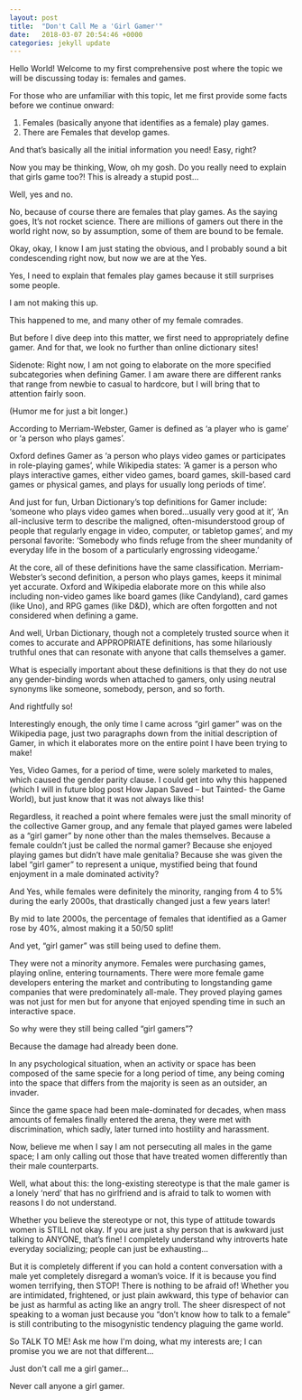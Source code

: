 ```yaml
---
layout: post
title:  "Don't Call Me a 'Girl Gamer'"
date:   2018-03-07 20:54:46 +0000
categories: jekyll update
---
```

 
 Hello World! Welcome to my first comprehensive post where the topic we will be discussing today is: females and games. 

For those who are unfamiliar with this topic, let me first provide some facts before we continue onward:

1.	Females (basically anyone that identifies as a female) play games. 
2.	There are Females that develop games.

And that’s basically all the initial information you need! Easy, right?


Now you may be thinking, Wow, oh my gosh. Do you really need to explain that girls game too?! This is already a stupid post…

Well, yes and no. 

No, because of course there are females that play games. As the saying goes, It’s not rocket science. There are millions of gamers out there in the world right now, so by assumption, some of them are bound to be female. 

Okay, okay, I know I am just stating the obvious, and I probably sound a bit condescending right now, but now we are at the Yes. 

Yes, I need to explain that females play games because it still surprises some people. 

I am not making this up. 


This happened to me, and many other of my female comrades. 

But before I dive deep into this matter, we first need to appropriately define gamer. And for that, we look no further than online dictionary sites!

Sidenote: Right now, I am not going to elaborate on the more specified subcategories when defining Gamer. I am aware there are different ranks that range from newbie to casual to hardcore, but I will bring that to attention fairly soon. 

(Humor me for just a bit longer.)

According to Merriam-Webster, Gamer is defined as ‘a player who is game’ or ‘a person who plays games’. 

Oxford defines Gamer as ‘a person who plays video games or participates in role-playing games’, while Wikipedia states: ‘A gamer is a person who plays interactive games, either video games, board games, skill-based card games or physical games, and plays for usually long periods of time’.

And just for fun, Urban Dictionary’s top definitions for Gamer include: ‘someone who plays video games when bored…usually very good at it’, ‘An all-inclusive term to describe the maligned, often-misunderstood group of people that regularly engage in video, computer, or tabletop games’, and my personal favorite: ‘Somebody who finds refuge from the sheer mundanity of everyday life in the bosom of a particularly engrossing videogame.’


At the core, all of these definitions have the same classification. Merriam-Webster’s second definition, a person who plays games, keeps it minimal yet accurate. Oxford and Wikipedia elaborate more on this while also including non-video games like board games (like Candyland), card games (like Uno), and RPG games (like D&D), which are often forgotten and not considered when defining a game. 

And well, Urban Dictionary, though not a completely trusted source when it comes to accurate and APPROPRIATE definitions, has some hilariously truthful ones that can resonate with anyone that calls themselves a gamer.

What is especially important about these definitions is that they do not use any gender-binding words when attached to gamers, only using neutral synonyms like someone, somebody, person, and so forth.

And rightfully so! 

Interestingly enough, the only time I came across “girl gamer” was on the Wikipedia page, just two paragraphs down from the initial description of Gamer, in which it elaborates more on the entire point I have been trying to make! 

Yes, Video Games, for a period of time, were solely marketed to males, which caused the gender parity clause. I could get into why this happened (which I will in future blog post How Japan Saved – but Tainted- the Game World), but just know that it was not always like this! 

Regardless, it reached a point where females were just the small minority of the collective Gamer group, and any female that played games were labeled as a “girl gamer” by none other than the males themselves. Because a female couldn’t just be called the normal gamer? Because she enjoyed playing games but didn’t have male genitalia? Because she was given the label “girl gamer” to represent a unique, mystified being that found enjoyment in a male dominated activity?

And Yes, while females were definitely the minority, ranging from 4 to 5% during the early 2000s, that drastically changed just a few years later!

By mid to late 2000s, the percentage of females that identified as a Gamer rose by 40%, almost making it a 50/50 split!

And yet, “girl gamer” was still being used to define them. 

They were not a minority anymore. Females were purchasing games, playing online, entering tournaments. There were more female game developers entering the market and contributing to longstanding game companies that were predominately all-male. They proved playing games was not just for men but for anyone that enjoyed spending time in such an interactive space. 


So why were they still being called “girl gamers”?

Because the damage had already been done. 



In any psychological situation, when an activity or space has been composed of the same specie for a long period of time, any being coming into the space that differs from the majority is seen as an outsider, an invader. 

Since the game space had been male-dominated for decades, when mass amounts of females finally entered the arena, they were met with discrimination, which sadly, later turned into hostility and harassment.

Now, believe me when I say I am not persecuting all males in the game space; I am only calling out those that have treated women differently than their male counterparts. 

Well, what about this: the long-existing stereotype is that the male gamer is a lonely ‘nerd’ that has no girlfriend and is afraid to talk to women with reasons I do not understand. 

Whether you believe the stereotype or not, this type of attitude towards women is STILL not okay. If you are just a shy person that is awkward just talking to ANYONE, that’s fine! I completely understand why introverts hate everyday socializing; people can just be exhausting…

But it is completely different if you can hold a content conversation with a male yet completely disregard a woman’s voice. If it is because you find women terrifying, then STOP! There is nothing to be afraid of! Whether you are intimidated, frightened, or just plain awkward, this type of behavior can be just as harmful as acting like an angry troll. The sheer disrespect of not speaking to a woman just because you “don’t know how to talk to a female” is still contributing to the misogynistic tendency plaguing the game world.

So TALK TO ME! Ask me how I'm doing, what my interests are; I can promise you we are not that different...

Just don't call me a girl gamer...

Never call anyone a girl gamer.
